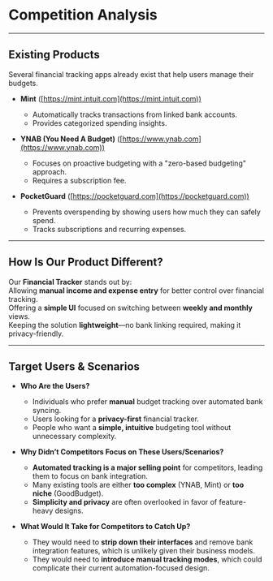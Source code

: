 # Competition Analysis  

---

## Existing Products  

Several financial tracking apps already exist that help users manage their budgets.  

- **Mint** ([https://mint.intuit.com](https://mint.intuit.com))  
  - Automatically tracks transactions from linked bank accounts.  
  - Provides categorized spending insights.  

- **YNAB (You Need A Budget)** ([https://www.ynab.com](https://www.ynab.com))  
  - Focuses on proactive budgeting with a "zero-based budgeting" approach.  
  - Requires a subscription fee.  

- **PocketGuard** ([https://pocketguard.com](https://pocketguard.com))  
  - Prevents overspending by showing users how much they can safely spend.  
  - Tracks subscriptions and recurring expenses.  

---

## How Is Our Product Different?  

Our **Financial Tracker** stands out by:  
Allowing **manual income and expense entry** for better control over financial tracking.  
Offering a **simple UI** focused on switching between **weekly and monthly** views.  
Keeping the solution **lightweight**—no bank linking required, making it privacy-friendly.  

---

## Target Users & Scenarios  

- **Who Are the Users?**  
  - Individuals who prefer **manual** budget tracking over automated bank syncing.  
  - Users looking for a **privacy-first** financial tracker.  
  - People who want a **simple, intuitive** budgeting tool without unnecessary complexity.  

- **Why Didn’t Competitors Focus on These Users/Scenarios?**  
  - **Automated tracking is a major selling point** for competitors, leading them to focus on bank integration.  
  - Many existing tools are either **too complex** (YNAB, Mint) or **too niche** (GoodBudget).  
  - **Simplicity and privacy** are often overlooked in favor of feature-heavy designs.  

- **What Would It Take for Competitors to Catch Up?**  
  - They would need to **strip down their interfaces** and remove bank integration features, which is unlikely given their business models.  
  - They would need to **introduce manual tracking modes**, which could complicate their current automation-focused design.  
